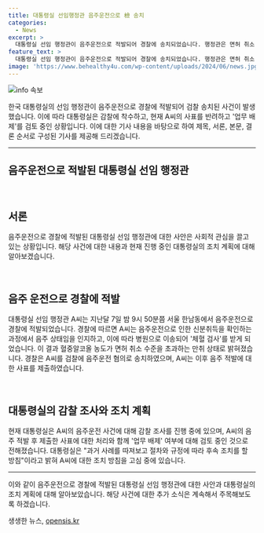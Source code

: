 ```yaml
---
title: 대통령실 선임행정관 음주운전으로 檢 송치
categories:
  - News
excerpt: >
  대통령실 선임 행정관이 음주운전으로 적발되어 경찰에 송치되었습니다. 행정관은 면허 취소 수준의 만취 상태였고, 대통령실은 감찰에 착수했습니다. A 씨는 음주 적발 후 바로 사표를 냈다고 주장했지만, 대통령실은 사표를 반려하고 추가 조치를 검토 중이라고 밝혔습니다. 현재 대통령실은 과거 사례를 따져 후속 조치를 할 예정입니다.
feature_text: >
  대통령실 선임 행정관이 음주운전으로 적발되어 경찰에 송치되었습니다. 행정관은 면허 취소 수준의 만취 상태였고, 대통령실은 감찰에 착수했습니다. A 씨는 음주 적발 후 바로 사표를 냈다고 주장했지만, 대통령실은 사표를 반려하고 추가 조치를 검토 중이라고 밝혔습니다. 현재 대통령실은 과거 사례를 따져 후속 조치를 할 예정입니다.
image: 'https://www.behealthy4u.com/wp-content/uploads/2024/06/news.jpg'
---
```


<p><img src="https://www.behealthy4u.com/wp-content/uploads/2024/06/news.jpg" alt="info 속보" /></p>

<p>한국 대통령실의 선임 행정관이 음주운전으로 경찰에 적발되어 검찰 송치된 사건이 발생했습니다. 이에 따라 대통령실은 감찰에 착수하고, 현재 A씨의 사표를 반려하고 '업무 배제'를 검토 중인 상황입니다. 이에 대한 기사 내용을 바탕으로 하여 제목, 서론, 본문, 결론 순서로 구성된 기사를 제공해 드리겠습니다. </p>

<hr />

<h2 data-ke-size="size26">음주운전으로 적발된 대통령실 선임 행정관</h2>

<p data-ke-size="size16">&nbsp;</p>

<h2 data-ke-size="size24">서론</h2>

<p>음주운전으로 경찰에 적발된 대통령실 선임 행정관에 대한 사안은 사회적 관심을 끌고 있는 상황입니다. 해당 사건에 대한 내용과 현재 진행 중인 대통령실의 조치 계획에 대해 알아보겠습니다.</p>

<p data-ke-size="size16">&nbsp;</p>

<h2 data-ke-size="size24">음주 운전으로 경찰에 적발</h2>

<p data-ke-size="size16">대통령실 선임 행정관 A씨는 지난달 7일 밤 9시 50분쯤 서울 한남동에서 음주운전으로 경찰에 적발되었습니다. 경찰에 따르면 A씨는 음주운전으로 인한 신분취득을 확인하는 과정에서 음주 상태임을 인지하고, 이에 따라 병원으로 이송되어 '체혈 검사'를 받게 되었습니다. 이 결과 혈중알코올 농도가 면허 취소 수준을 초과하는 만취 상태로 밝혀졌습니다. 경찰은 A씨를 검찰에 음주운전 혐의로 송치하였으며, A씨는 이후 음주 적발에 대한 사표를 제출하였습니다.</p>

<p data-ke-size="size16">&nbsp;</p>

<h2 data-ke-size="size24">대통령실의 감찰 조사와 조치 계획</h2>

<p data-ke-size="size16">현재 대통령실은 A씨의 음주운전 사건에 대해 감찰 조사를 진행 중에 있으며, A씨의 음주 적발 후 제출한 사표에 대한 처리와 함께 '업무 배제' 여부에 대해 검토 중인 것으로 전해졌습니다. 대통령실은 "과거 사례를 따져보고 절차와 규정에 따라 후속 조치를 할 방침"이라고 밝혀 A씨에 대한 조치 방침을 고심 중에 있습니다.</p>

<hr />

<p>이와 같이 음주운전으로 경찰에 적발된 대통령실 선임 행정관에 대한 사안과 대통령실의 조치 계획에 대해 알아보았습니다. 해당 사건에 대한 추가 소식은 계속해서 주목해보도록 하겠습니다.</p>
생생한 뉴스, <a href="https://opensis.kr" rel="dofollow">opensis.kr</a>


